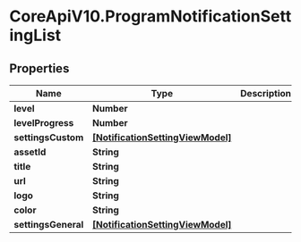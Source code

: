 # CoreApiV10.ProgramNotificationSettingList

## Properties
Name | Type | Description | Notes
------------ | ------------- | ------------- | -------------
**level** | **Number** |  | [optional] 
**levelProgress** | **Number** |  | [optional] 
**settingsCustom** | [**[NotificationSettingViewModel]**](NotificationSettingViewModel.md) |  | [optional] 
**assetId** | **String** |  | [optional] 
**title** | **String** |  | [optional] 
**url** | **String** |  | [optional] 
**logo** | **String** |  | [optional] 
**color** | **String** |  | [optional] 
**settingsGeneral** | [**[NotificationSettingViewModel]**](NotificationSettingViewModel.md) |  | [optional] 


